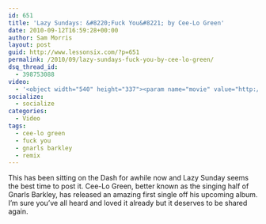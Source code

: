```yaml
---
id: 651
title: 'Lazy Sundays: &#8220;Fuck You&#8221; by Cee-Lo Green'
date: 2010-09-12T16:59:28+00:00
author: Sam Morris
layout: post
guid: http://www.lessonsix.com/?p=651
permalink: /2010/09/lazy-sundays-fuck-you-by-cee-lo-green/
dsq_thread_id:
  - 398753088
video:
  - '<object width="540" height="337"><param name="movie" value="http://www.youtube.com/v/CAV0XrbEwNc?fs=1&hl=en_GB"></param><param name="allowFullScreen" value="true"></param><param name="allowscriptaccess" value="always"></param><embed src="http://www.youtube.com/v/CAV0XrbEwNc?fs=1&hl=en_GB" type="application/x-shockwave-flash" width="540" height="337" allowscriptaccess="always" allowfullscreen="true"></embed></object>'
socialize:
  - socialize
categories:
  - Video
tags:
  - cee-lo green
  - fuck you
  - gnarls barkley
  - remix
---
```

This has been sitting on the Dash for awhile now and Lazy Sunday seems the best time to post it. Cee-Lo Green, better known as the singing half of Gnarls Barkley, has released an amazing first single off his upcoming album. I&#8217;m sure you&#8217;ve all heard and loved it already but it deserves to be shared again.